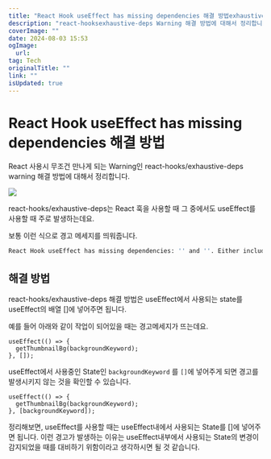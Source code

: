 ```yaml
---
title: "React Hook useEffect has missing dependencies 해결 방법exhaustive-deps Warning"
description: "react-hooksexhaustive-deps Warning 해결 방법에 대해서 정리합니다"
coverImage: ""
date: 2024-08-03 15:53
ogImage:
  url:
tag: Tech
originalTitle: ""
link: ""
isUpdated: true
---
```


# React Hook useEffect has missing dependencies 해결 방법

React 사용시 무조건 만나게 되는 Warning인 react-hooks/exhaustive-deps warning 해결 방법에 대해서 정리합니다.

<!-- seedividend - 사각형 -->

<ins class="adsbygoogle"
     style="display:block"
     data-ad-client="ca-pub-4877378276818686"
     data-ad-slot="1898504329"
     data-ad-format="auto"
     data-full-width-responsive="true"></ins>

<script>
     (adsbygoogle = window.adsbygoogle || []).push({});
</script>

![](/assets/img/2022-11-25-React-Hook-useEffect-has-missing-dependencies-해결-방법-1.png)

react-hooks/exhaustive-deps는 React 훅을 사용할 때 그 중에서도 useEffect를 사용할 때 주로 발생하는데요.

보통 이런 식으로 경고 메세지를 띄워줍니다.

```bash
React Hook useEffect has missing dependencies: '' and ''. Either include them or remove the dependency array.
```

## 해결 방법

react-hooks/exhaustive-deps 해결 방법은 useEffect에서 사용되는 state를 useEffect의 배열 []에 넣어주면 됩니다.

예를 들어 아래와 같이 작업이 되어있을 때는 경고메세지가 뜨는데요.

```tsx
useEffect(() => {
  getThumbnailBg(backgroundKeyword);
}, []);
```

useEffect에서 사용중인 State인 `backgroundKeyword` 를 `[]`에 넣어주게 되면 경고를 발생시키지 않는 것을 확인할 수 있습니다.

```tsx
useEffect(() => {
  getThumbnailBg(backgroundKeyword);
}, [backgroundKeyword]);
```

정리해보면, useEffect를 사용할 때는 useEffect내에서 사용되는 State를 []에 넣어주면 됩니다. 이런 경고가 발생하는 이유는 useEffect내부에서 사용되는 State의 변경이 감지되었을 때를 대비하기 위함이라고 생각하시면 될 것 같습니다.
